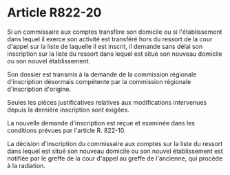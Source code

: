 # Article R822-20

Si un commissaire aux comptes transfère son domicile ou si l'établissement dans lequel il exerce son activité est transféré hors du ressort de la cour d'appel sur la liste de laquelle il est inscrit, il demande sans délai son inscription sur la liste du ressort dans lequel est situé son nouveau domicile ou son nouvel établissement.

Son dossier est transmis à la demande de la commission régionale d'inscription désormais compétente par la commission régionale d'inscription d'origine.

Seules les pièces justificatives relatives aux modifications intervenues depuis la dernière inscription sont exigées.

La nouvelle demande d'inscription est reçue et examinée dans les conditions prévues par l'article R. 822-10.

La décision d'inscription du commissaire aux comptes sur la liste du ressort dans lequel est situé son nouveau domicile ou son nouvel établissement est notifiée par le greffe de la cour d'appel au greffe de l'ancienne, qui procède à la radiation.
